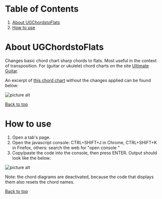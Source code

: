 # Table of Contents
1. [About UGChordstoFlats](#about-ugchordstoflats)
2. [How to use](#how-to-use)

# About UGChordstoFlats
Changes basic chord chart sharp chords to flats. Most useful in the context of transposition.
For (guitar or ukulele) chord charts on the site [Ultimate Guitar](www.ultimate-guitar.com/).

An excerpt of [this chord chart](https://tabs.ultimate-guitar.com/tab/pvris/whats_wrong_chords_2042995) without the changes applied can be found below:

![picture alt](https://i.imgur.com/hcqDIIh.png "Example of a chord chart formatted in the beta.")

[Back to top](#table-of-contents)

# How to use
1. Open a tab's page.
2. Open the javascript console: CTRL+SHIFT+J in Chrome, CTRL+SHIFT+K in Firefox, others: search the web for "open console <browser>" 
3. Copy/paste the code into the console, then press ENTER. Output should look like the below:

![picture alt](https://i.imgur.com/ekfpDOM.png "Example of a chord chart formatted in UG React, code run.")

Note: the chord diagrams are deactivated, because the code that displays them also resets the chord names.

[Back to top](#table-of-contents)
